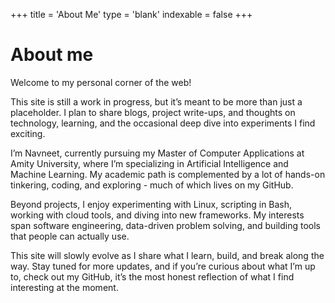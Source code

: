 +++
title = 'About Me'
type = 'blank'
indexable = false
+++

# About me

Welcome to my personal corner of the web!

This site is still a work in progress, but it’s meant to be more than just a placeholder. I plan to share blogs, project write-ups, and thoughts on technology, learning, and the occasional deep dive into experiments I find exciting.

I’m Navneet, currently pursuing my Master of Computer Applications at Amity University, where I’m specializing in Artificial Intelligence and Machine Learning. My academic path is complemented by a lot of hands-on tinkering, coding, and exploring - much of which lives on my GitHub.

Beyond projects, I enjoy experimenting with Linux, scripting in Bash, working with cloud tools, and diving into new frameworks. My interests span software engineering, data-driven problem solving, and building tools that people can actually use.

This site will slowly evolve as I share what I learn, build, and break along the way. Stay tuned for more updates, and if you’re curious about what I’m up to, check out my GitHub, it’s the most honest reflection of what I find interesting at the moment.

